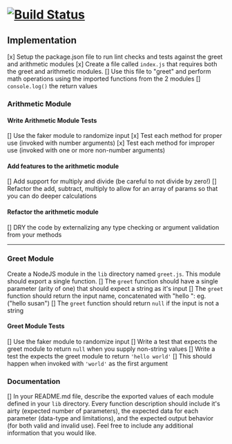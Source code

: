 [![Build Status](https://www.travis-ci.com/icathaid/lab-01.svg?branch=master)](https://www.travis-ci.com/icathaid/lab-01)
========================================================

## Implementation
[x] Setup the package.json file to run lint checks and tests against the greet and arithmetic modules
[x] Create a file called `index.js` that requires both the greet and arithmetic modules.
[] Use this file to "greet" and perform math operations using the imported functions from the 2 modules
[] `console.log()` the return values

### Arithmetic Module

#### Write Arithmetic Module Tests
[] Use the faker module to randomize input
[x] Test each method for proper use (invoked with number arguments)
[x] Test each method for improper use (invoked with one or more non-number arguments)

#### Add features to the arithmetic module
[] Add support for multiply and divide (be careful to not divide by zero!)
[] Refactor the add, subtract, multiply to allow for an array of params so that you can do deeper calculations

#### Refactor the arithmetic module
[] DRY the code by externalizing any type checking or argument validation from your methods

---


### Greet Module
Create a NodeJS module in the `lib` directory named `greet.js`.  This module should export a single function.
[] The `greet` function should have a single parameter (arity of one) that should expect a string as it's input
[] The `greet` function should return the input name, concatenated with "hello ": eg. ("hello susan")
[] The `greet` function should return `null` if the input is not a string

#### Greet Module Tests
[] Use the faker module to randomize input
[] Write a test that expects the greet module to return `null` when you supply non-string values
[] Write a test the expects the greet module to return `'hello world'`
  [] This should happen when invoked with `'world'` as the first argument


### Documentation
[]  In your README.md file, describe the exported values of each module defined in your `lib` directory. Every function description should include it's airty (expected number of parameters), the expected data for each parameter (data-type and limitations), and the expected output behavior (for both valid and invalid use). Feel free to include any additional information that you would like.
